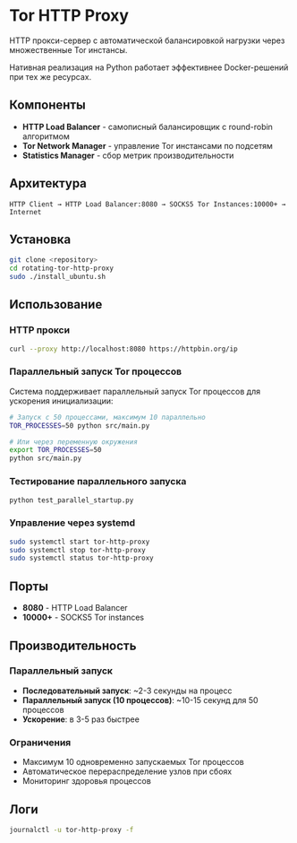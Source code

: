 # Tor HTTP Proxy

HTTP прокси-сервер с автоматической балансировкой нагрузки через множественные Tor инстансы.

Нативная реализация на Python работает эффективнее Docker-решений при тех же ресурсах.

## Компоненты

- **HTTP Load Balancer** - самописный балансировщик с round-robin алгоритмом
- **Tor Network Manager** - управление Tor инстансами по подсетям
- **Statistics Manager** - сбор метрик производительности

## Архитектура

```
HTTP Client → HTTP Load Balancer:8080 → SOCKS5 Tor Instances:10000+ → Internet
```

## Установка

```bash
git clone <repository>
cd rotating-tor-http-proxy
sudo ./install_ubuntu.sh
```

## Использование

### HTTP прокси
```bash
curl --proxy http://localhost:8080 https://httpbin.org/ip
```

### Параллельный запуск Tor процессов
Система поддерживает параллельный запуск Tor процессов для ускорения инициализации:

```bash
# Запуск с 50 процессами, максимум 10 параллельно
TOR_PROCESSES=50 python src/main.py

# Или через переменную окружения
export TOR_PROCESSES=50
python src/main.py
```

### Тестирование параллельного запуска
```bash
python test_parallel_startup.py
```

### Управление через systemd
```bash
sudo systemctl start tor-http-proxy
sudo systemctl stop tor-http-proxy
sudo systemctl status tor-http-proxy
```

## Порты

- **8080** - HTTP Load Balancer
- **10000+** - SOCKS5 Tor instances

## Производительность

### Параллельный запуск
- **Последовательный запуск**: ~2-3 секунды на процесс
- **Параллельный запуск (10 процессов)**: ~10-15 секунд для 50 процессов
- **Ускорение**: в 3-5 раз быстрее

### Ограничения
- Максимум 10 одновременно запускаемых Tor процессов
- Автоматическое перераспределение узлов при сбоях
- Мониторинг здоровья процессов

## Логи

```bash
journalctl -u tor-http-proxy -f
```
